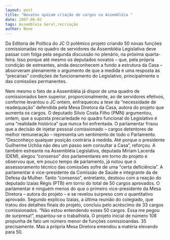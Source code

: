```yaml
---
layout: post
title: "Novatos apóiam criação de cargos na Assembléia "
date: 2007-06-02
tags: Assembleia Geral,recriação
author: None
---
```

Da Editoria de Pol&iacute;tica do JC
O pol&ecirc;mico projeto criando 50 novas fun&ccedil;&otilde;es comissionadas no quadro de servidores da Assembl&eacute;ia Legislativa deve passar com folga pela segunda discuss&atilde;o no plen&aacute;rio, na pr&oacute;xima quarta-feira. Isso porque at&eacute; mesmo os deputados novatos &ndash; que, pela pr&oacute;pria condi&ccedil;&atilde;o de estreantes, ainda desconhecem a fundo a estrutura da Casa &ndash; absorveram plenamente o argumento de que a medida &eacute; uma resposta &agrave;s &ldquo;prec&aacute;rias&rdquo; condi&ccedil;&otilde;es de funcionamento do Legislativo, principalmente o das comiss&otilde;es permanentes.

Nem mesmo o fato de a Assembl&eacute;ia j&aacute; dispor de uma quadro de comissionados bem superior, proporcionalmente, ao de servidores efetivos, conforme levantou o JC ontem, enfraqueceu a tese da &ldquo;necessidade de readequa&ccedil;&atilde;o&rdquo; defendida pela Mesa Diretora da Casa, autora do projeto que aumenta os cargos.
O deputado S&iacute;lvio Costa Filho (PMN) argumentou, ontem, que a suposta precariedade no quadro funcional do Legislativo &eacute; uma &ldquo;realidade hist&oacute;rica&rdquo; que nunca foi enfrentada. O parlamentar frisou que a decis&atilde;o de injetar pessoal comissionado &ndash; cargos detentores de melhor remunera&ccedil;&atilde;o &ndash; representa um sentimento de todo o Parlamento. &ldquo;Desconhe&ccedil;o qualquer posi&ccedil;&atilde;o contr&aacute;ria &agrave; medida. At&eacute; porque o presidente Guilherme Uch&ocirc;a n&atilde;o deu um passo sem consultar a Casa&rdquo;, refor&ccedil;ou.
A tamb&eacute;m estreante na Assembl&eacute;ia Legislativa, deputada Miriam Lacerda (DEM), alegou &ldquo;consenso&rdquo; dos parlamentares em torno do projeto e observou que, em pouco tempo de parlamento, j&aacute; notou que o assessoramento t&eacute;cnico das comiss&otilde;es sofre de uma &ldquo;certa defici&ecirc;ncia&rdquo;. A parlamentar &eacute; vice-presidente da Comiss&atilde;o de Sa&uacute;de e integrante da de Defesa da Mulher.
Tanto &ldquo;consenso&rdquo;, entretanto, destoou com a rea&ccedil;&atilde;o do deputado Iza&iacute;as R&eacute;gis (PTB) em torno do total de 50 cargos aprovados. O parlamentar &eacute; ningu&eacute;m menos do que o primeiro vice-presidente da Mesa Diretora &ndash; autora do projeto &ndash; e se revelou surpreso com o quantitativo aprovado. Segundo explicou Iza&iacute;as, a &uacute;ltima reuni&atilde;o do colegiado, que tratou dos detalhes finais do projeto, concluiu pelo acr&eacute;scimo de 33 cargos comissionados. &ldquo;N&atilde;o estou entendendo esses 50 cargos. Essa me pegou de surpresa!&rdquo;, espantou-se o trabalhista. O projeto inicial de n&uacute;mero 108 propunha de fato um n&uacute;mero menor de fun&ccedil;&otilde;es comissioandas. 35 precisamente. Mas a pr&oacute;pria Mesa Diretora emendou a mat&eacute;ria elevando para 50.
 